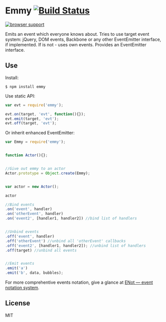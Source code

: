 # Emmy [![Build Status](https://travis-ci.org/dfcreative/emmy.svg?branch=master)](https://travis-ci.org/dfcreative/emmy)

[![browser support](https://ci.testling.com/dfcreative/emmy.png)
](https://ci.testling.com/dfcreative/emmy)

Emits an event which everyone knows about. Tries to use target event system: jQuery, DOM events, Backbone or any other EventEmitter interface, if implemented. If is not - uses own events.
Provides an EventEmitter interface.


## Use

Install:

`$ npm install emmy`


Use static API:

```js
var evt = require('emmy');

evt.on(target, 'evt', function(){});
evt.emit(target, 'evt');
evt.off(target, 'evt');
```


Or inherit enhanced EventEmitter:

```js
var Emmy = require('emmy');


function Actor(){};


//Give out emmy to an actor
Actor.prototype = Object.create(Emmy);


var actor = new Actor();

actor

//Bind events
.on('event', handler)
.on('otherEvent', handler)
.on('event2', [handler1, handler2]) //bind list of handlers


//Unbind events
.off('event', handler)
.off('otherEvent') //unbind all 'otherEvent' callbacks
.off('event2', [handler1, handler2]); //unbind list of handlers
.off(target) //unbind all events


//Emit events
.emit('a')
.emit('b', data, bubbles);
```



For more comprehentive events notation, give a glance at [ENot — event notation system](https://github.com/dfcreative/enot).


## License

MIT
